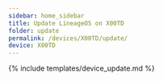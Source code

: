 ```yaml
---
sidebar: home_sidebar
title: Update LineageOS on X00TD
folder: update
permalink: /devices/X00TD/update/
device: X00TD
---
```

{% include templates/device_update.md %}
